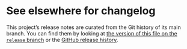 # See elsewhere for changelog

This project’s release notes are curated from the Git history of its main
branch. You can find them by looking at [the version of this file on the
`release` branch][branch] or the [GitHub release history][gh-releases].

[branch]: https://github.com/WorldWideTelescope/wwt-jupyterlab/blob/release/wwt_jupyterlab_extension/CHANGELOG.md
[gh-releases]: https://github.com/WorldWideTelescope/wwt-jupyterlab/releases
